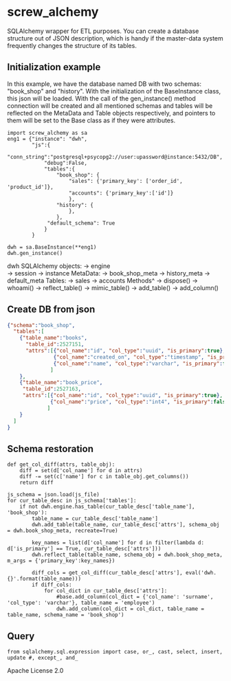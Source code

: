 # screw_alchemy

SQLAlchemy wrapper for ETL purposes. You can create a database structure out of JSON description, which is handy if the master-data system frequently changes the structure of its tables.

## Initialization example

In this example, we have the database named DB with two schemas: "book_shop" and "history".
With the initialization of the BaseInstance class, this json will be loaded.
With the call of the gen_instance() method connection will be created and all mentioned schemas and tables will be reflected on the MetaData and Table objects respectively, and pointers to them will be set to the Base class as if they were attributes.

```python3
import screw_alchemy as sa
eng1 = {"instance": "dwh",
        "js":{
            "conn_string":"postgresql+psycopg2://user:upassword@instance:5432/DB",
            "debug":False,
            "tables":{
                "book_shop": {
                    "sales": {'primary_key': ['order_id', 'product_id']},
                    "accounts": {'primary_key':['id']}
                    },
                "history": {
                    },
                },
             "default_schema": True
            }
        }

dwh = sa.BaseInstance(**eng1)
dwh.gen_instance()
```
dwh
SQLAlchemy objects:
-> engine   
-> session
-> instance
MetaData:
-> book_shop_meta
-> history_meta
-> default_meta
Tables:
-> sales
-> accounts
Methods^
-> dispose()
-> whoami()
-> reflect_table()
-> mimic_table()
-> add_table()
-> add_column()

## Create DB from json
```json
{"schema":"book_shop",
  "tables":[
    {"table_name":"books",
      "table_id":2527151,
      "attrs":[{"col_name":"id", "col_type":"uuid", "is_primary":true},
               {"col_name":"created_on", "col_type":"timestamp", "is_primary":false},
               {"col_name":"name", "col_type":"varchar", "is_primary":false}
              ]
    },
    {"table_name":"book_price",
     "table_id":2527163,
     "attrs":[{"col_name":"id", "col_type":"uuid", "is_primary":true},
              {"col_name":"price", "col_type":"int4", "is_primary":false}
             ]
    }
  ]
}
```
## Schema restoration
```
def get_col_diff(attrs, table_obj):
    diff = set(d['col_name'] for d in attrs)
    diff -= set(c['name'] for c in table_obj.get_columns())
    return diff
    
js_schema = json.load(js_file)
for cur_table_desc in js_schema['tables']:
    if not dwh.engine.has_table(cur_table_desc['table_name'], 'book_shop'):
        table_name = cur_table_desc['table_name']
        dwh.add_table(table_name, cur_table_desc['attrs'], schema_obj = dwh.book_shop_meta, recreate=True)
        
        key_names = list(d['col_name'] for d in filter(lambda d: d['is_primary'] == True, cur_table_desc['attrs']))
        dwh.reflect_table(table_name, schema_obj = dwh.book_shop_meta, m_args = {'primary_key':key_names})
        
        diff_cols = get_col_diff(cur_table_desc['attrs'], eval('dwh.{}'.format(table_name)))
        if diff_cols:
            for col_dict in cur_table_desc['attrs']:
                #base.add_column(col_dict = {'col_name': 'surname', 'col_type': 'varchar'}, table_name = 'employee')
                dwh.add_column(col_dict = col_dict, table_name = table_name, schema_name = 'book_shop')
```
## Query
```python3
from sqlalchemy.sql.expression import case, or_, cast, select, insert, update #, except_, and_
```

Apache License 2.0
